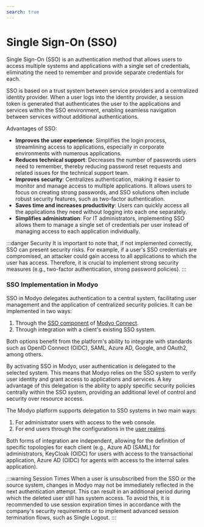 ```yaml
---
search: true
---
```


# Single Sign-On (SSO)

Single Sign-On (SSO) is an authentication method that allows users to access multiple systems and applications with a single set of credentials, eliminating the need to remember and provide separate credentials for each.

SSO is based on a trust system between service providers and a centralized identity provider. When a user logs into the identity provider, a session token is generated that authenticates the user to the applications and services within the SSO environment, enabling seamless navigation between services without additional authentications.

Advantages of SSO:
- **Improves the user experience**: Simplifies the login process, streamlining access to applications, especially in corporate environments with numerous applications.
- **Reduces technical support**: Decreases the number of passwords users need to remember, thereby reducing password reset requests and related issues for the technical support team.
- **Improves security**: Centralizes authentication, making it easier to monitor and manage access to multiple applications. It allows users to focus on creating strong passwords, and SSO solutions often include robust security features, such as two-factor authentication.
- **Saves time and increases productivity**: Users can quickly access all the applications they need without logging into each one separately.
- **Simplifies administration**: For IT administrators, implementing SSO allows them to manage a single set of credentials per user instead of managing access to each application individually.

:::danger Security
It is important to note that, if not implemented correctly, SSO can present security risks. For example, if a user's SSO credentials are compromised, an attacker could gain access to all applications to which the user has access. Therefore, it is crucial to implement strong security measures (e.g., two-factor authentication, strong password policies).
:::

### SSO Implementation in Modyo

SSO in Modyo delegates authentication to a central system, facilitating user management and the application of centralized security policies. It can be implemented in two ways:

1. Through the [SSO component](/en/connect/components/infrastructure#single-sign-on-sso) of [Modyo Connect](/en/connect).
2. Through integration with a client's existing SSO system.

Both options benefit from the platform's ability to integrate with standards such as OpenID Connect (OIDC), SAML, Azure AD, Google, and OAuth2, among others.

By activating SSO in Modyo, user authentication is delegated to the selected system. This means that Modyo relies on the SSO system to verify user identity and grant access to applications and services. A key advantage of this delegation is the ability to apply specific security policies centrally within the SSO system, providing an additional level of control and security over resource access.

The Modyo platform supports delegation to SSO systems in two main ways:

1. For administrator users with access to the web console.
2. For end users through the configurations in the [user realms](/en/platform/customers/overview).

Both forms of integration are independent, allowing for the definition of specific topologies for each client (e.g., Azure AD (SAML) for administrators, KeyCloak (OIDC) for users with access to the transactional application, Azure AD (OIDC) for agents with access to the internal sales application).

:::warning Session Times
When a user is unsubscribed from the SSO or the source system, changes in Modyo may not be immediately reflected in the next authentication attempt. This can result in an additional period during which the deleted user still has system access. To avoid this, it is recommended to use session expiration times in accordance with the company's security requirements or to implement advanced session termination flows, such as Single Logout.
:::
